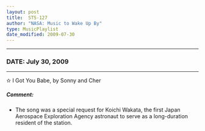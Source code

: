 ```yaml
---
layout: post
title:  STS-127
author: "NASA: Music to Wake Up By"
type: MusicPlaylist
date_modified: 2009-07-30
---
```


----
### DATE: July 30, 2009
----
✫ I Got You Babe, by Sonny and Cher

##### Comment:
* The song was a special request for Koichi Wakata, the first Japan Aerospace Exploration Agency astronaut to serve as a long-duration resident of the station.
